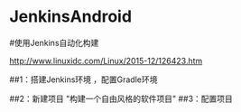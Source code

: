 # JenkinsAndroid
#使用Jenkins自动化构建

http://www.linuxidc.com/Linux/2015-12/126423.htm

##1：搭建Jenkins环境 ，配置Gradle环境

##2：新建项目 
 "构建一个自由风格的软件项目"
##3：配置项目




